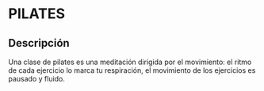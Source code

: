 # PILATES

## Descripción
Una clase de pilates es una meditación dirigida por el movimiento: el ritmo de cada ejercicio lo marca tu respiración, el movimiento de los ejercicios es pausado y fluido.
